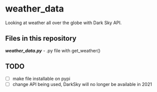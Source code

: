 # weather_data

Looking at weather all over the globe with Dark Sky API.

## Files in this repository

__*weather_data.py*__ - .py file with get_weather()

## TODO

- [ ] make file installable on pypi
- [ ] change API being used, DarkSky will no longer be available in 2021
